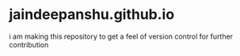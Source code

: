 # jaindeepanshu.github.io
i am making this repository to get a feel of version control for further contribution
